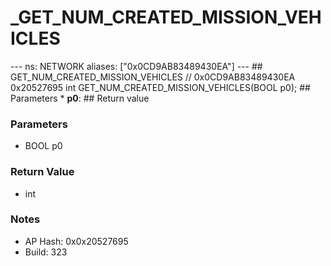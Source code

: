 # _GET_NUM_CREATED_MISSION_VEHICLES

--- ns: NETWORK aliases: ["0x0CD9AB83489430EA"] --- ## GET_NUM_CREATED_MISSION_VEHICLES  // 0x0CD9AB83489430EA 0x20527695 int GET_NUM_CREATED_MISSION_VEHICLES(BOOL p0);  ## Parameters * **p0**:  ## Return value

### Parameters
* BOOL p0

### Return Value
* int

### Notes
* AP Hash: 0x0x20527695
* Build: 323

